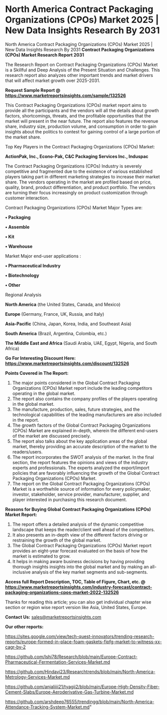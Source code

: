 # North America Contract Packaging Organizations (CPOs) Market 2025 | New Data Insights Research By 2031
North America Contract Packaging Organizations (CPOs) Market 2025 | New Data Insights Research By 2031
<strong>Contract Packaging Organizations (CPOs) Market Research Report 2031</strong>

The Research Report on Contract Packaging Organizations (CPOs) Market is a Skillful and Deep Analysis of the Present Situation and Challenges. This research report also analyzes other important trends and market drivers that will affect market growth over 2025-2031.

<strong>Request Sample Report @ <a href=https://www.marketreportsinsights.com/sample/132526>https://www.marketreportsinsights.com/sample/132526</a></strong>

This Contract Packaging Organizations (CPOs) market report aims to provide all the participants and the vendors will all the details about growth factors, shortcomings, threats, and the profitable opportunities that the market will present in the near future. The report also features the revenue share, industry size, production volume, and consumption in order to gain insights about the politics to contest for gaining control of a large portion of the market share.

Top Key Players in the Contract Packaging Organizations (CPOs) Market:

<strong>ActionPak, Inc., Econo-Pak, C&C Packaging Services Inc., Induspac</strong>

The Contract Packaging Organizations (CPOs) Industry is severely competitive and fragmented due to the existence of various established players taking part in different marketing strategies to increase their market share. The vendors operating in the market are profiled based on price, quality, brand, product differentiation, and product portfolio. The vendors are turning their focus increasingly on product customization through customer interaction.

Contract Packaging Organizations (CPOs) Market Major Types are:

<strong>• Packaging

• Assemble

• Kit

• Warehouse</strong>

Market Major end-user applications :

<strong>• Pharmaceutical Industry

• Biotechnology

• Other</strong>

Regional Analysis

</u><strong><b>North America</b></strong> (the United States, Canada, and Mexico)

<strong><b>Europe </b></strong>(Germany, France, UK, Russia, and Italy)

<strong><b>Asia-Pacific</b></strong> (China, Japan, Korea, India, and Southeast Asia)

<strong><b>South America</b></strong> (Brazil, Argentina, Colombia, etc.)

<strong><b>The Middle East and Africa</b></strong> (Saudi Arabia, UAE, Egypt, Nigeria, and South Africa)

<strong>Go For Interesting Discount Here: <a href=https://www.marketreportsinsights.com/discount/132526>https://www.marketreportsinsights.com/discount/132526</a></strong>

<strong>Points Covered in The Report:</strong>
<ol>
  <li>The major points considered in the Global Contract Packaging Organizations (CPOs) Market report include the leading competitors operating in the global market.</li>
  <li>The report also contains the company profiles of the players operating in the global market.</li>
  <li>The manufacture, production, sales, future strategies, and the technological capabilities of the leading manufacturers are also included in the report.</li>
  <li>The growth factors of the Global Contract Packaging Organizations (CPOs) Market are explained in-depth, wherein the different end-users of the market are discussed precisely.</li>
  <li>The report also talks about the key application areas of the global market, thereby providing an accurate description of the market to the readers/users.</li>
  <li>The report incorporates the SWOT analysis of the market. In the final section, the report features the opinions and views of the industry experts and professionals. The experts analyzed the export/import policies that are favorably influencing the growth of the Global Contract Packaging Organizations (CPOs) Market.</li>
  <li>The report on the Global Contract Packaging Organizations (CPOs) Market is a worthwhile source of information for every policymaker, investor, stakeholder, service provider, manufacturer, supplier, and player interested in purchasing this research document.</li>
</ol>
<strong>Reasons for Buying Global Contract Packaging Organizations (CPOs) Market Report:</strong>

<ol>
  <li>The report offers a detailed analysis of the dynamic competitive landscape that keeps the reader/client well ahead of the competitors.</li>
  <li>It also presents an in-depth view of the different factors driving or restraining the growth of the global market.</li>
  <li>The Global Contract Packaging Organizations (CPOs) Market report provides an eight-year forecast evaluated on the basis of how the market is estimated to grow.</li>
  <li>It helps in making aware business decisions by having providing thorough insights insights into the global market and by making an all-inclusive analysis of the key market segments and sub-segments.</li>
</ol>
<strong>Access full Report Description, TOC, Table of Figure, Chart, etc. @ <a href=https://www.marketreportsinsights.com/industry-forecast/contract-packaging-organizations-cpos-market-2022-132526>https://www.marketreportsinsights.com/industry-forecast/contract-packaging-organizations-cpos-market-2022-132526</a></strong>


Thanks for reading this article; you can also get individual chapter wise section or region wise report version like Asia, United States, Europe.

<strong>Contact Us:</strong>
sales@marketreportsinsights.com

<strong>Our other reports:</strong>

<a href=https://sites.google.com/view/tech-quest-innovators/trending-research-reports/europe-formed-in-place-foam-gaskets-fipfg-market-to-witness-xx-cagr-by-2>https://sites.google.com/view/tech-quest-innovators/trending-research-reports/europe-formed-in-place-foam-gaskets-fipfg-market-to-witness-xx-cagr-by-2</a>

<a href=https://github.com/Ishi78/Research/blob/main/Europe-Contract-Pharmaceutical-Fermentation-Services-Market.md>https://github.com/Ishi78/Research/blob/main/Europe-Contract-Pharmaceutical-Fermentation-Services-Market.md</a>

<a href=https://github.com/Hindavi23/Researchtrends/blob/main/North-America-Metrology-Services-Market.md>https://github.com/Hindavi23/Researchtrends/blob/main/North-America-Metrology-Services-Market.md</a>

<a href=https://github.com/anjaliiii21/tyagii2/blob/main/Europe-High-Density-Fiber-Cement-Slabs/Europe-Aeroderivative-Gas-Turbine-Market.md>https://github.com/anjaliiii21/tyagii2/blob/main/Europe-High-Density-Fiber-Cement-Slabs/Europe-Aeroderivative-Gas-Turbine-Market.md</a>

<a href=https://github.com/arshdeep76555/trendingg/blob/main/North-America-Attendance-Tracking-System-Market.md>https://github.com/arshdeep76555/trendingg/blob/main/North-America-Attendance-Tracking-System-Market.md</a>"
